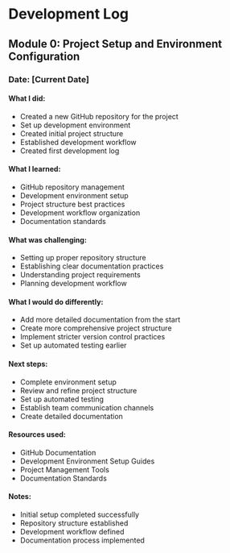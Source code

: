 # Development Log

## Module 0: Project Setup and Environment Configuration

### Date: [Current Date]

#### What I did:
- Created a new GitHub repository for the project
- Set up development environment
- Created initial project structure
- Established development workflow
- Created first development log

#### What I learned:
- GitHub repository management
- Development environment setup
- Project structure best practices
- Development workflow organization
- Documentation standards

#### What was challenging:
- Setting up proper repository structure
- Establishing clear documentation practices
- Understanding project requirements
- Planning development workflow

#### What I would do differently:
- Add more detailed documentation from the start
- Create more comprehensive project structure
- Implement stricter version control practices
- Set up automated testing earlier

#### Next steps:
- Complete environment setup
- Review and refine project structure
- Set up automated testing
- Establish team communication channels
- Create detailed documentation

#### Resources used:
- GitHub Documentation
- Development Environment Setup Guides
- Project Management Tools
- Documentation Standards

#### Notes:
- Initial setup completed successfully
- Repository structure established
- Development workflow defined
- Documentation process implemented 